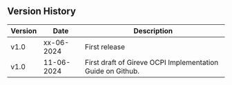 ## Version History


| Version   | Date       | Description                                    |
|-----------|------------|------------------------------------------------|
| v1.0    | xx-06-2024 | First release | 
| v1.0    | 11-06-2024 | First draft of Gireve OCPI Implementation Guide on Github. |
